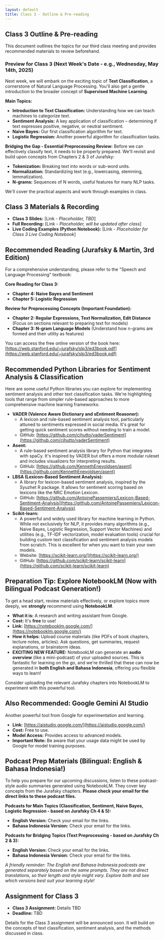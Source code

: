 ```yaml
---
layout: default
title: Class 3 - Outline & Pre-reading
---
```


## Class 3 Outline & Pre-reading

This document outlines the topics for our third class meeting and provides recommended materials to review beforehand.

### Preview for Class 3 (Next Week's Date - e.g., Wednesday, May 14th, 2025)

Next week, we will embark on the exciting topic of **Text Classification**, a cornerstone of Natural Language Processing. You'll also get a gentle introduction to the broader concept of **Supervised Machine Learning**.

**Main Topics:**
* **Introduction to Text Classification:** Understanding how we can teach machines to categorize text. 
* **Sentiment Analysis:** A key application of classification – determining if text expresses positive, negative, or neutral sentiment.
* **Naive Bayes:** Our first classification algorithm for text.
* **Logistic Regression:** Another powerful algorithm for classification tasks. 

**Bridging the Gap - Essential Preprocessing Review:**
Before we can effectively classify text, it needs to be properly prepared. We'll revisit and build upon concepts from Chapters 2 & 3 of Jurafsky:
* **Tokenization:** Breaking text into words or sub-word units.
* **Normalization:** Standardizing text (e.g., lowercasing, stemming, lemmatization).
* **N-grams:** Sequences of N words, useful features for many NLP tasks.

We'll cover the practical aspects and work through examples in class.

## Class 3 Materials & Recording

* **Class 3 Slides:** [Link - *Placeholder, TBD*]
* **Full Recording:** [Link - *Placeholder, will be updated after class*]
* **Live Coding Examples (Python Notebook):** [Link - *Placeholder for Class 3 Live Coding Notebook*]

## Recommended Reading (Jurafsky & Martin, 3rd Edition)

For a comprehensive understanding, please refer to the "Speech and Language Processing" textbook:

**Core Reading for Class 3:**
* **Chapter 4: Naive Bayes and Sentiment**
* **Chapter 5: Logistic Regression**

**Review for Preprocessing Concepts (Important Foundation):**
* **Chapter 2: Regular Expressions, Text Normalization, Edit Distance** (Focus on sections relevant to preparing text for models)
* **Chapter 3: N-gram Language Models** (Understand how n-grams are formed and their utility as features)

You can access the free online version of the book here: [https://web.stanford.edu/~jurafsky/slp3/ed3book.pdf](https://web.stanford.edu/~jurafsky/slp3/ed3book.pdf)

## Recommended Python Libraries for Sentiment Analysis & Classification

Here are some useful Python libraries you can explore for implementing sentiment analysis and other text classification tasks. We're highlighting tools that range from simpler rule-based approaches to more comprehensive machine learning frameworks:

* **VADER (Valence Aware Dictionary and sEntiment Reasoner):**
    * A lexicon and rule-based sentiment analysis tool, particularly attuned to sentiments expressed in social media. It's great for getting quick sentiment scores without needing to train a model.
    * GitHub: [https://github.com/cjhutto/vaderSentiment](https://github.com/cjhutto/vaderSentiment)
* **Asent:**
    * A rule-based sentiment analysis library for Python that integrates with spaCy. It's inspired by VADER but offers a more modular ruleset and includes visualizers for interpreting results.
    * GitHub: [https://github.com/KennethEnevoldsen/asent](https://github.com/KennethEnevoldsen/asent)
* **LBSA (Lexicon-Based Sentiment Analysis):**
    * A library for lexicon-based sentiment analysis, inspired by the Syuzhet R package. It allows for sentiment scoring based on lexicons like the NRC Emotion Lexicon.
    * GitHub: [https://github.com/AntoinePassemiers/Lexicon-Based-Sentiment-Analysis](https://github.com/AntoinePassemiers/Lexicon-Based-Sentiment-Analysis)
* **Scikit-learn:**
    * A powerful and widely used library for machine learning in Python. While not exclusively for NLP, it provides many algorithms (e.g., Naive Bayes, Logistic Regression, Support Vector Machines) and utilities (e.g., TF-IDF vectorization, model evaluation tools) crucial for building custom text classification and sentiment analysis models from scratch. This is excellent for when you want to train your own models.
    * Website: [https://scikit-learn.org/](https://scikit-learn.org/)
    * GitHub: [https://github.com/scikit-learn/scikit-learn](https://github.com/scikit-learn/scikit-learn)

## Preparation Tip: Explore NotebookLM (Now with Bilingual Podcast Generation!)

To get a head start, review materials effectively, or explore topics more deeply, we **strongly** recommend using **NotebookLM**.

* **What it is:** A research and writing assistant from Google.
* **Cost:** It's **free** to use!
* **Link:** [https://notebooklm.google.com/](https://notebooklm.google.com/)
* **How it helps:** Upload course materials (like PDFs of book chapters, lecture notes, articles). Ask questions, get summaries, request explanations, or brainstorm ideas.
* **EXCITING NEW FEATURE:** NotebookLM can generate an **audio overview** (like a mini-podcast) of your uploaded sources. This is fantastic for learning on the go, and we're thrilled that these can now be generated in **both English and Bahasa Indonesia**, offering you flexible ways to learn!

Consider uploading the relevant Jurafsky chapters into NotebookLM to experiment with this powerful tool.

## Also Recommended: Google Gemini AI Studio

Another powerful tool from Google for experimentation and learning.
* **Link:** [https://aistudio.google.com/](https://aistudio.google.com/)
* **Cost:** Free to use.
* **Model Access:** Provides access to advanced models.
* **Important Note:** Be aware that your usage data might be used by Google for model training purposes.

## Podcast Prep Materials (Bilingual: English & Bahasa Indonesia!)

To help you prepare for our upcoming discussions, listen to these podcast-style audio summaries generated using NotebookLM. They cover key concepts from the Jurafsky chapters. **Please check your email for the direct links to these podcast files.**

**Podcasts for Main Topics (Classification, Sentiment, Naive Bayes, Logistic Regression - based on Jurafsky Ch 4 & 5):**
* **English Version:** Check your email for the links.
* **Bahasa Indonesia Version:** Check your email for the links.

**Podcasts for Bridging Topics (Text Preprocessing - based on Jurafsky Ch 2 & 3):**
* **English Version:** Check your email for the links.
* **Bahasa Indonesia Version:** Check your email for the links.

*A friendly reminder: The English and Bahasa Indonesia podcasts are generated separately based on the same prompts. They are not direct translations, so their length and style might vary. Explore both and see which versions best suit your learning style!*

## Assignment for Class 3

* **Class 3 Assignment:** Details TBD
* **Deadline:** TBD

Details for the Class 3 assignment will be announced soon. It will build on the concepts of text classification, sentiment analysis, and the methods discussed in class.

